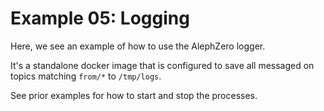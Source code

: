 # Example 05: Logging

Here, we see an example of how to use the AlephZero logger.

It's a standalone docker image that is configured to save all messaged on topics matching `from/*` to `/tmp/logs`.

See prior examples for how to start and stop the processes.
